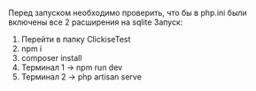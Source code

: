 Перед запуском необходимо проверить, что бы в php.ini были включены все 2 расширения на sqlite
Запуск:
1. Перейти в папку ClickiseTest
2. npm i
3. composer install
4. Терминал 1 -> npm run dev
5. Терминал 2 -> php artisan serve
